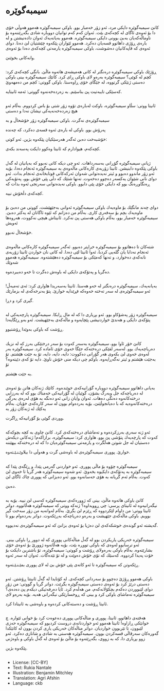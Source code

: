 # سیمبەگوێرە

##
كاتێ سیمبەگوێرە دایكی مرد، ئەو زۆر خەمبار بوو. باوكی سیمبەگوێرە هەموو هەوڵی خۆی دا بۆ ئەوەی ئاگای لە كچەكەی بێت. ئەوان كەم كەم توانیان دووبارە شادی بگەڕێننەوە بۆ ناوماڵەكەیان بەبێ بوونی دایكی سیمبەگوێرە. هەموو بەیانەیەك ئەوان دادەنیشتن و لە بارەی ڕۆژی داهاتوو قسەیان دەكرد. هەموو ئێواران پێكەوە چێشتیان لێ دەنا. دوای ئەوەی كە قاپەكانیان دەشوشت، باوكی سیمبەگوێرە یارمەتی كچەكەی دەدا بۆ ئەوەی

وانەكانی بخوێنێ.

##
ڕۆژێك باوكی سیمبەگوێرە درەنگتر لە كاتی هەمیشەی هاتەوە ماڵێ. بانگی كچەكەی كرد: كچم لە كوێی؟ سیمبەگوێرە بەرەو لای باوكی ڕای كرد. كاتێك سیمبەگوێرە بینی باوكی دەستی ژنێكی گرتووە، لە جێگای خۆی ڕاوەستا. باوكی گووتی: كچم من دەمهەوێ

كەسێكی تایبەتیت پێ بناسێنم. بە زەردەخەنەوە گووتی: ئەمە ئانیتایە.

##
ئانیتا ووتی: سڵاو سیمبەگوێرە، باوكت لەبارەی تۆوە زۆر شتی بۆ باس كردووم. بەڵام ئەو هیچ زەردەخەنەیەكی نیشان نەدا و دەستی

سیمبەگوێرەی نەگرت. باوكی سیمبەگوێرە زۆر خۆشحاڵ و بە

پەرۆش بوو. باوكی لە بارەی ئەوە قسەی دەكرد، كە چەندە

خۆشبەخت دەبن ئەگەر هەرسێكیان پێكەوە بژین. ئەو كوتی:

كچەكەم، هیوادارم كە ئانیتا وەكوو دایكت پەسەند بكەی.

##
ژیانی سیمبەگوێرە گۆڕانی بەسەرداهات. ئەو چی دیكە كاتی نەبوو كە بەیانیان لە گەل باوكی پێكەوە دابنیشن. ئانیتا زۆربەی كارەكانی ماڵەوەی بە سیمبەگوێرە ئەنجام دەدا، بۆیە ئەو زۆر ماندوو دەبوو و ئیتر نەیدەتوانی شەوان ئەركەكانی قوتابخانەی ئەنجام بدات. ئەو دوای نانی شێوان یەكسەر دەچوو دەخەوت. تەنها شتێك كە دڵی پێی خۆش بوو، پەتۆیەكی ڕەنگاوڕەنگ بوو كە دایكی خۆی پێی دابوو. باوكی نەیدەتوانی سەرنجی ئەوە بدات كە

كچەكەی دڵخۆش نییە.

##
دوای چەند مانگێك بۆ ماوەیەك باوكی سیمبەگوێرە ئەوانی بەجێهێشت، كووتی من دەبێ بۆ ماوەیەك بچم بۆ سەفەری كاری. بەڵام من دەزانم كە ئێوە ئاگاتان لە یەكتر دەبێ. سیمبەگوێرە خەمبار بوو، بەڵام باوكی هەستی پێ نەكرد. ئانیتاش هیچی نەكووت، هەروەها ئەویش

خۆشحاڵ نەبوو.

##
شتەكان تا دەهاتوو بۆ سیمبەگوێرە خراپتر دەبوو. ئەگەر سیمبەگوێرە كارەكانی ماڵەوەی ئەنجام نەدابا یان گلەیی كردبا، ئەوا ئانیتا لێی دەدا. لە كاتی نان خواردن ئانیتا زۆربەی نانەكەی دەخوارد، و تەنها كەمێكی بۆ سیمبەگوێرە دەهێشتەوە. سیمبەگوێرە هەموو شەوێك

دەگریا و پەتۆكەی دایكی لە باوەش دەگرت تا خەو دەیبردەوە.

##
بەیانەیەك، سیمبەگوێرە درەنگتر لە خەو هەستا. ئانیتا بەسەریدا هاواری كرد: ئەی تەمبەڵ! ئەو سیمبەگوێرەی لە سەر تەختە خەوەكە فڕێدایە خوارێ. پتۆ بەنرخەكەی لە بزمارێك

گیری كرد و دڕا.

##
سیمبەگوێرە زۆر پەشۆكاو بوو. ئەو بڕیاری دا كە لە مال ڕابكا. سیمبەگوێرە پارچەیەكی لە پتۆكەی دایكی و هەندێ خواردنیشی پێچایەوە و ماڵەكەی بەجێهیشت. ئەو بەو ڕێگایەدا

ڕۆشت كە باوكی بەوێدا ڕۆشتبوو.

##
كاتێ خۆر ئاوا بوو، سیمبەگوێرە بەسەر كەوت بۆ سەر درختێكی بەرز كە لە نزیك دەریاچەیەك بوو. لەسەر لقێكی درەختەكە جێگا خەوی خۆی ئامادە كرد. سیمبەگوێرە بەر لەوەی خەوی لێ بكەوی هەر گۆرانی دەكووت: دایە، دایە، دایە، تۆ بە جێت هێشتم. تۆ بەجێت هێشتم و ئیتر نەگەڕایەوە. باوكم چی دیكە منی خۆش ناوێ. دایە تۆ كەی دێیتەوە؟ تۆ

بە جێت هێشتم.

##
بەیانی داهاتوو سیمبەگوێرە دووبارە گۆرانیەكەی خوێندەوە. كاتێك ژنەكان هاتن بۆ ئەوەی لە دەریاچەكە جل وبەرگ بشۆن، گوێیان لە گۆرانیەكی خەمناك بوو كە لە بەرزایی درختەكانەوە دەنگی دەهات. ئەوان وایان زانی ئەو دەنگە بە هۆی لەرەی بەرگی درەختەكانەوەیە كە با دەیانجوڵێنێ، بۆیە بەردەوام بوون لە سەر كارەكەی خۆیان. بەڵام یەكێك لە ژنەكان زۆر بە

ووردی گوێی بۆ گۆرانیەكە ڕاگرت.

##
ئەو ژنە سەری بەرزكردەوە و تەماشای درەختەكەی كرد. كاتێ چاوی بە كچە بچوكەكە كەوت كە پارچەیەك پتۆشی پێ بوو، هاواری كرد: سیمبەگوێرە، برازاكەم! ژنەكانی دیكەش دەستیان لە جل شوتن هەڵگرت و یارمەتی سیمبەگوێرەیان دا كە لە درەختەكە بیهێننە

خوارێ. پووری سیمبەگوێرەی لە باوەشی گرت و هەوڵی دا بیلاوێـنـێـتەوە.

##
سیمبەگوێرە چۆوە بۆ ماڵی پووری. ئەو خواردنی گەرمی پێدا، و ڕێگەی پێدا كە سیمبەگوێرە بە پەتۆكەی دایكیوە بخەوێ. ئەو شەوە سیمبەگوێرە هەر گریا تا خەوی لێ كەوت. بەڵام ئەم گریانە بە هۆی حەسانەوە بوو. ئەو دەیزانی كە پووری چاك ئاگای لێ

دەبێ.

##
كاتێ باوكی هاتەوە ماڵێ، بینی كە ژوورەكەی سیمبەگوێرە كەسی لێ نییە. بۆیە بە نیگەرانیەوە لە ئانیتای پرسی: چی ڕوویداوە؟ ژنەكە ووتی كە سیمبەگوێرە هەڵاتووە. دواتر ئانیتا ووتی: من داوام لێكردووە كە ڕێزم لێ بگرێ. بەڵام لەوانەیە من زۆر سەخت گیر بووبم. باوكی ماڵەكەی جێهیشت و بەرەو دەریاچەكە بەڕێكەوت. دواتر بەردەوام بوو تا

گەیشتە ئەو گوندەی خوشكەكەی لێ دەژیا بۆ ئەوەی بزانێ كە ئەو سیمبەگوێرەی نەدیووە.

##
سیمبەگوێرە خەریكی یاریكردن بوو لە گەڵ مناڵەكانی پووری كە لە دوور ڕا باوكی بینی. ئەو ترسابوو لەوەی كە باوكی تووڕە بێت، بۆیە هەڵاتەوە ژوورێ بۆ ئەوەی خۆی بشارێتەوە. بەڵام باوكی بەرەولای ڕۆشت و كووتی: سیمبەگوێرە، تۆ باشترین دایكت بۆ خۆت پەیدا كردووە. كەسێك كە تۆی خۆش دەوێت و لە تۆ تێدەگات. ئەوان لە سەر ئەوە

ڕێكەوتن كە سیمبەگوێرە تا ئەو كاتەی پێی خۆش بێ لە لای پووری بمێـنـێـتەوە.

##
باوكی هەموو ڕۆژێ دەچوو بۆ سەردانی كچەكەی. لە كۆتایدا لە گەڵ ئانیتتا ڕۆشتن. ئەو دەستی درێژ كرد بۆ ئەوەی دەستی سیمبەگوێرە بگرێت. دواتر گریا و گووتی: من زۆر دوای لێبووردن دەكەم بچكۆلانەكەم، من هەڵەم كرد. ئایا دەرفەتیكی دیكەم پێ دەدەی؟ سیمبەگوێرە تەماشای باوكی كرد و بینی كە ڕوخسارێكی نیگەرانی هەیە. بۆیە بەرەو لای

ئانیتا ڕۆشت و دەستەكانی كردەوە و باوەشی بە ئانیتادا كرد.

##
هەفتەی داهاتوو، ئانیتا، پووری و مناڵەكانی پووری دەعوەت كرد بۆ خوانی ئێوارە. چ خوانێكی ڕازاوە! ئانیتا هەموو ئەو خواردنانەی دروست كردبوو كە سیمبەگوێرە حەزی لێبوون، تا تێربوون خواردیان. دواتر مناڵەكان خەریكی یاری كردن بوون لە كاتێكدا گەورەكان سەرقاڵی قسەكردن بوون. سیمبەگوێرە هەستی بە شادی و شانازی دەكرد. ئەو زوو بڕیاری دا، كە بە زووی، بگەڕێتەوە بۆ ماڵێ بۆ ئەوەی لە گەڵ باوكی و باوەژنی

پێكەوە بژین.

##
* License: [CC-BY]
* Text: Rukia Nantale
* Illustration: Benjamin Mitchley
* Translation: Agri Afshin
* Language: ckb
